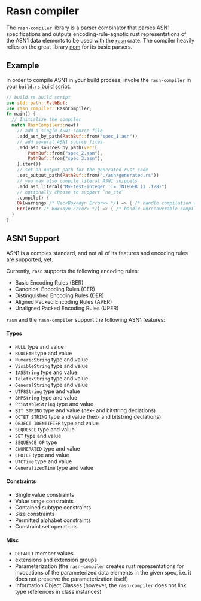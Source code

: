 # Rasn compiler
The `rasn-compiler` library is a parser combinator that parses ASN1 specifications and outputs
encoding-rule-agnotic rust representations of the ASN1 data elements to be used with the [`rasn`](https://github.com/XAMPPRocky/rasn) crate. 
The compiler heavily relies on the great library [nom](https://docs.rs/nom/latest/nom/) for its basic parsers. 

## Example
In order to compile ASN1 in your build process, invoke the `rasn-compiler` in your [`build.rs` build script](https://doc.rust-lang.org/cargo/reference/build-scripts.html).

```rust
// build.rs build script
use std::path::PathBuf;
use rasn_compiler::RasnCompiler;
fn main() {
  // Initialize the compiler
  match RasnCompiler::new()
    // add a single ASN1 source file
    .add_asn_by_path(PathBuf::from("spec_1.asn"))
    // add several ASN1 source files
    .add_asn_sources_by_path(vec![
        PathBuf::from("spec_2.asn"),
        PathBuf::from("spec_3.asn"),
    ].iter())
    // set an output path for the generated rust code
    .set_output_path(PathBuf::from("./asn/generated.rs"))
    // you may also compile literal ASN1 snippets
    .add_asn_literal("My-test-integer ::= INTEGER (1..128)")
    // optionally choose to support `no_std`
    .compile() {
    Ok(warnings /* Vec<Box<dyn Error>> */) => { /* handle compilation warnings */ }
    Err(error /* Box<dyn Error> */) => { /* handle unrecoverable compilation error */ }
  }
}
```

## ASN1 Support
ASN1 is a complex standard, and not all of its features and encoding rules are supported, yet.

Currently, `rasn` supports the following encoding rules:
* Basic Encoding Rules (BER)
* Canonical Encoding Rules (CER)
* Distinguished Encoding Rules (DER)
* Aligned Packed Encoding Rules (APER)
* Unaligned Packed Encoding Rules (UPER)

`rasn` and the `rasn-compiler` support the following ASN1 features:

#### Types
* `NULL` type and value
* `BOOLEAN` type and value
* `NumericString` type and value
* `VisibleString` type and value
* `IA5String` type and value
* `TeletexString` type and value
* `GeneralString` type and value
* `UTF8String` type and value
* `BMPString` type and value
* `PrintableString` type and value
* `BIT STRING` type and value (hex- and bitstring declations)
* `OCTET STRING` type and value (hex- and bitstring declations)
* `OBJECT IDENTIFIER` type and value
* `SEQUENCE` type and value
* `SET` type and value
* `SEQUENCE OF` type
* `ENUMERATED` type and value
* `CHOICE` type and value
* `UTCTime` type and value
* `GeneralizedTime` type and value

#### Constraints
* Single value constraints
* Value range constraints
* Contained subtype constraints
* Size constraints
* Permitted alphabet constraints
* Constraint set operations

#### Misc
* `DEFAULT` member values
* extensions and extension groups
* Parameterization (the `rasn-compiler` creates rust representations for invocations of the parameterized data elements in the given spec, i.e. it does not preserve the parameterization itself)
* Information Object Classes (however, the `rasn-compiler` does not link type references in class instances)
